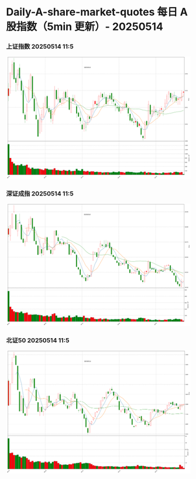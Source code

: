 
# Daily-A-share-market-quotes 每日 A 股指数（5min 更新）- 20250514

### 上证指数 20250514 11:5
![](./fig/2025/5/20250514-sh000001.png)

### 深证成指 20250514 11:5
![](./fig/2025/5/20250514-sz399001.png)

### 北证50 20250514 11:5
![](./fig/2025/5/20250514-bj899050.png)
